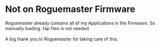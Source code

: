 # Not on Roguemaster Firmware
 Roguemaster already contains all of my Applications in the Firmware. So manually loading .fap files is not needed. 
 <br><br>
 A big thank you to Roguemaster for taking care of this.